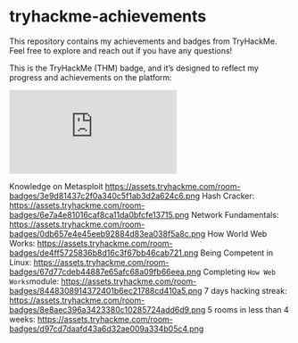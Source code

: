 # tryhackme-achievements
This repository contains my achievements and badges from TryHackMe. Feel free to explore and reach out if you have any questions!

This is the TryHackMe (THM) badge, and it’s designed to reflect my progress and achievements on the platform:
<iframe src="https://tryhackme.com/api/v2/badges/public-profile?userPublicId=4016372" style='border:none;'></iframe>

Knowledge on Metasploit           https://assets.tryhackme.com/room-badges/3e9d81437c2f0a340c5f1ab3d2a624c6.png
Hash Cracker:                     https://assets.tryhackme.com/room-badges/6e7a4e81016caf8ca11da0bfcfe13715.png
Network Fundamentals:             https://assets.tryhackme.com/room-badges/0db657e4e45eeb92884d83ea038f5a8c.png
How World Web Works:              https://assets.tryhackme.com/room-badges/de4ff5725836b8d16c3f67bb46cab721.png
Being Competent in Linux:         https://assets.tryhackme.com/room-badges/67d77cdeb44887e65afc68a09fb66eea.png
Completing `How Web Works`module: https://assets.tryhackme.com/room-badges/8448308914372401b6ec21788cd410a5.png
7 days hacking streak:            https://assets.tryhackme.com/room-badges/8e8aec396a3423380c10285724add6d9.png
5 rooms in less than 4 weeks:     https://assets.tryhackme.com/room-badges/d97cd7daafd43a6d32ae009a334b05c4.png
